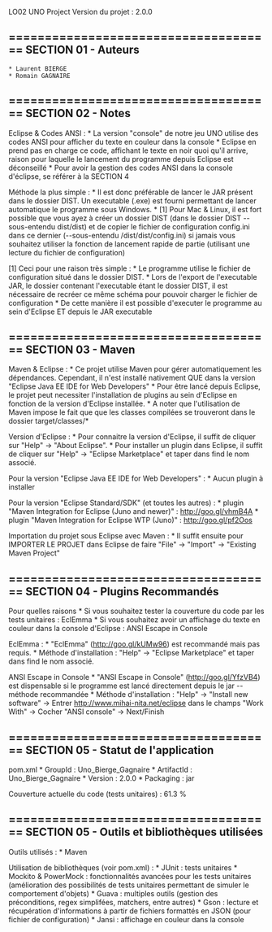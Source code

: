 LO02 UNO Project
Version du projet : 2.0.0

=====================================
SECTION 01 - Auteurs
---------------------------- 

	* Laurent BIERGE
	* Romain GAGNAIRE

=====================================
SECTION 02 - Notes
-------------------------

Eclipse & Codes ANSI :
	* La version "console" de notre jeu UNO utilise des codes ANSI pour afficher du texte en couleur dans la console
	* Eclipse en prend pas en charge ce code, affichant le texte en noir quoi qu'il arrive, raison pour laquelle le lancement du programme depuis Eclipse est déconseillé
	* Pour avoir la gestion des codes ANSI dans la console d'éclipse, se référer à la SECTION 4

Méthode la plus simple :
	* Il est donc préférable de lancer le JAR présent dans le dossier DIST. Un executable (.exe) est fourni permettant de lancer automatique le programme sous Windows.
	* [1] Pour Mac & Linux, il est fort possible que vous ayez à créer un dossier DIST (dans le dossier DIST --sous-entendu dist/dist) et de copier le fichier de configuration config.ini dans ce dernier (--sous-entendu /dist/dist/config.ini) si jamais vous souhaitez utiliser la fonction de lancement rapide de partie (utilisant une lecture du fichier de configuration)

[1] Ceci pour une raison très simple : 
	* Le programme utilise le fichier de configuration situé dans le dossier DIST.
	* Lors de l'export de l'executable JAR, le dossier contenant l'executable étant le dossier DIST, il est nécessaire de recréer ce même schéma pour pouvoir charger le fichier de configuration
	* De cette manière il est possible d'executer le programme au sein d'Eclipse ET depuis le JAR executable

=====================================
SECTION 03 - Maven
--------------------------

Maven & Eclipse :
	* Ce projet utilise Maven pour gérer automatiquement les dépendances. Cependant, il n'est installé nativement QUE dans la version "Eclipse Java EE IDE for Web Developers" 
	* Pour être lancé depuis Eclipse, le projet peut necessiter l'installation de plugins au sein d'Eclipse en fonction de la version d'Eclipse installée.
	* A noter que l'utilisation de Maven impose le fait que que les classes compilées se trouveront dans le dossier target/classes/*
	
Version d'Eclipse :
	* Pour connaitre la version d'Eclipse, il suffit de cliquer sur "Help" -> "About Eclipse".
	* Pour installer un plugin dans Eclipse, il suffit de cliquer sur "Help" -> "Eclipse Marketplace" et taper dans find le nom associé.

Pour la version "Eclipse Java EE IDE for Web Developers" :
	* Aucun plugin à installer

Pour la version "Eclipse Standard/SDK" (et toutes les autres) :
	* plugin "Maven Integration for Eclipse (Juno and newer)" : http://goo.gl/vhmB4A
	* plugin "Maven Integration for Eclipse WTP (Juno)" : http://goo.gl/pf2Oos

Importation du projet sous Eclipse avec Maven :
	* Il suffit ensuite pour IMPORTER LE PROJET dans Eclipse de faire "File" -> "Import" -> "Existing Maven Project"

=====================================
SECTION 04 - Plugins Recommandés
----------------------------------------------

Pour quelles raisons
	* Si vous souhaitez tester la couverture du code par les tests unitaires : EclEmma
	* Si vous souhaitez avoir un affichage du texte en couleur dans la console d'Eclipse : ANSI Escape in Console

EclEmma :
	* "EclEmma" (http://goo.gl/kUMw96) est recommandé mais pas requis.
	* Méthode d'installation : "Help" -> "Eclipse Marketplace" et taper dans find le nom associé.

ANSI Escape in Console
	* "ANSI Escape in Console" (http://goo.gl/YfzVB4) est dispensable si le programme est lancé directement depuis le jar --méthode recommandée
	* Méthode d'installation : "Help" -> "Install new software" -> Entrer http://www.mihai-nita.net/eclipse dans le champs "Work With" -> Cocher "ANSI console" -> Next/Finish

=====================================
SECTION 05 - Statut de l'application
--------------------------------------------

pom.xml
	* GroupId : Uno_Bierge_Gagnaire
	* ArtifactId : Uno_Bierge_Gagnaire
	* Version : 2.0.0
	* Packaging : jar

Couverture actuelle du code (tests unitaires) : 61.3 %

=====================================
SECTION 05 - Outils et bibliothèques utilisées
-------------------------------------------------------

Outils utilisés :
	* Maven

Utilisation de bibliothèques (voir pom.xml) :
	* JUnit : tests unitaires
	* Mockito & PowerMock : fonctionnalités avancées pour les tests unitaires (amélioration des possibilités de tests unitaires permettant de simuler le comportement d'objets)
	* Guava : multiples outils (gestion des préconditions, regex simplifées, matchers, entre autres)
	* Gson : lecture et récupération d'informations à partir de fichiers formattés en JSON (pour fichier de configuration)
	* Jansi : affichage en couleur dans la console